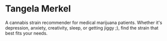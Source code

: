 # Tangela Merkel
A cannabis strain recommender for medical marijuana patients.
Whether it's depression, anxiety, creativity, sleep, or getting jiggy ;), find the strain that best fits your needs.
